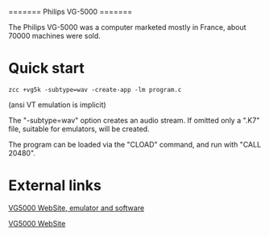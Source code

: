 ======= Philips VG-5000 =======

The Philips VG-5000 was a computer marketed mostly in France, about 70000 machines were sold.


# Quick start

	zcc +vg5k -subtype=wav -create-app -lm program.c

(ansi VT emulation is implicit)


The "-subtype=wav" option creates an audio stream.   If omitted only a ".K7" file, suitable for emulators, will be created.

The program can be loaded via the "CLOAD" command, and run with "CALL 20480".


# External links

[VG5000 WebSite, emulator and software](http://dcvg5k.free.fr/)

[VG5000 WebSite](http://vg5k.free.fr/)


